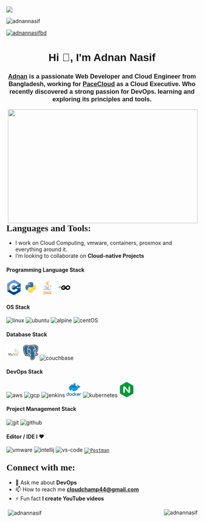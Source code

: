 <img align="center" src="https://i.pinimg.com/originals/86/56/8d/86568d91236335604340fcc893087cdb.gif"/>
<p align="left"> <img src="https://komarev.com/ghpvc/?username=adnannasif&label=Profile%20views&color=0e75b6&style=flat" alt="adnannasif" /> </p>

<p <p align="left"> <a href="https://twitter.com/adnannasifbd" target="blank"><img src="https://img.shields.io/twitter/follow/adnannasifbd?logo=twitter&style=for-the-badge" alt="adnannasifbd" /></a> </p>
<!-- Header Section -->
<h1 align="center"><font face="Arial">Hi 👋, I'm Adnan Nasif </font></h1>
<h3 align="center"><font face="Arial"> <a href="https://www.linkedin.com/in/adnannasif/" target="_blank" rel="noreferrer">Adnan</a> is a passionate Web Developer and Cloud Engineer from Bangladesh, working for <a href="https://www.royalgreen.net/">PaceCloud</a>  as a Cloud Executive. Who recently discovered a strong passion for DevOps. learning and exploring its principles and tools.</font></h3>



<!-- GIF -->
<img align="right" height="300" width="500" src="https://i.redd.it/1d11s820dgm91.gif"/>

<!-- Languages and Tools Section -->
<h3 align="left"><font size="+2" face="Verdana">Languages and Tools:</font></h3>


- I work on Cloud Computing, vmware, containers, proxmox and everything around it.
- I’m looking to collaborate on **Cloud-native Projects**



#### Programming Language Stack


<p align="left"><img src="https://raw.githubusercontent.com/devicons/devicon/master/icons/cplusplus/cplusplus-original.svg" alt="bash" title="bash" title="c++" width="40" height="40"/>  <img src="https://raw.githubusercontent.com/github/explore/80688e429a7d4ef2fca1e82350fe8e3517d3494d/topics/python/python.png" alt="python" title="python" width="40" height="40"/> <img src="https://raw.githubusercontent.com/github/explore/80688e429a7d4ef2fca1e82350fe8e3517d3494d/topics/java/java.png" alt="java" title="java8" width="40" height="40"/>  <img src="https://raw.githubusercontent.com/github/explore/80688e429a7d4ef2fca1e82350fe8e3517d3494d/topics/go/go.png" alt="go" title="go" width="40" height="40"/> </p>

#### OS Stack
<p align="left"><img src="https://brandlogos.net/wp-content/uploads/2020/03/Linux-logo.png" alt="linux" title="linux" width="40" height="40"/>  <img src="https://www.vectorlogo.zone/logos/ubuntu/ubuntu-icon.svg" alt="ubuntu" title="ubuntu" width="40" height="40"/>  <img src="https://www.vectorlogo.zone/logos/alpinelinux/alpinelinux-icon.svg" alt="alpine" title="alpine" width="40" height="40"/> <img src="https://www.vectorlogo.zone/logos/centos/centos-icon.svg" alt="centOS" title="centOS" width="40" height="40"/> </p>

#### Database Stack
<p align="left"><img src="https://raw.githubusercontent.com/github/explore/80688e429a7d4ef2fca1e82350fe8e3517d3494d/topics/mysql/mysql.png" alt="mysql" title="mysql" width="40" height="40"/>  <img src="https://raw.githubusercontent.com/github/explore/80688e429a7d4ef2fca1e82350fe8e3517d3494d/topics/postgresql/postgresql.png" alt="postgresql" title="postgresql" width="40" height="40"/>  
  <img src="https://www.vectorlogo.zone/logos/mariadb/mariadb-icon.svg" alt="couchbase" title="mariaDB" width="40" height="40"/> </p>



#### DevOps Stack 
<p align="left"><img src="https://www.vectorlogo.zone/logos/amazon_aws/amazon_aws-icon.svg" alt="aws" title="aws" width="40" height="40"/> <img src="https://www.vectorlogo.zone/logos/google_cloud/google_cloud-icon.svg" alt="gcp" title="gcp" width="40" height="40"/>   <img src="https://www.vectorlogo.zone/logos/jenkins/jenkins-icon.svg" alt="jenkins" title="jenkins" width="40" height="40"/>   <img src="https://raw.githubusercontent.com/github/explore/80688e429a7d4ef2fca1e82350fe8e3517d3494d/topics/docker/docker.png" alt="docker" title="docker" width="40" height="40"/>  <img src="https://www.vectorlogo.zone/logos/kubernetes/kubernetes-icon.svg" alt="kubernetes" title="kubernetes" width="40" height="40"/>  <img src="https://raw.githubusercontent.com/github/explore/85cceaeeaf993ca35664dc37ea24f9237fbbfc14/topics/nginx/nginx.png" alt="nginx" title="nginx" width="40" height="40"/>  </p>

#### Project Management Stack
<p align="left"><img src="https://www.vectorlogo.zone/logos/git-scm/git-scm-icon.svg" alt="git" title="git" width="40" height="40"/>  <img src="https://www.vectorlogo.zone/logos/github/github-icon.svg" alt="github" title="github" width="40" height="40"/> 

#### Editor / IDE I ♥
<p align="left"><img src="https://www.cloudcomputing-news.net/wp-content/uploads/2022/02/vmware-logo.png" alt="vmware" title="sublime" width="40" height="40"/> <img src="https://cdn.worldvectorlogo.com/logos/intellij-idea-1.svg" alt="intellij" title="intellij" width="40" height="40"/> <img src="https://www.vectorlogo.zone/logos/visualstudio_code/visualstudio_code-icon.svg" alt="vs-code" title="vs-code" width="40" height="40"/> 
<code><a href="https://www.postman.com/"><img alt="Postman" title="Postman" src="https://encrypted-tbn0.gstatic.com/images?q=tbn:ANd9GcT1SqziERp60lz26yppI4NMAk92_cMzIepEqA&s" height="42"></a></code></p>
<h3 align="left"><font size="+2" face="Verdana">Connect with me:</font></h3>
<p align="left">
</p>

- 💬 Ask me about **DevOps**
- 📫 How to reach me **[cloudchamp44@gmail.com](mailto:cloudchamp44@gmail.com)**
- ⚡ Fun fact **I create YouTube videos**

<p>&nbsp;<img align="center" src="https://github-readme-stats.vercel.app/api?username=adnannasif&show_icons=true&locale=en" alt="adnannasif" />
<img align="right" src="https://github-readme-streak-stats.herokuapp.com/?user=adnannasif&" alt="adnannasif" /></p>

<!-- Contact Section -->


